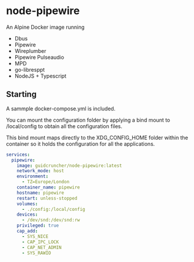 # node-pipewire

An Alpine Docker image running

- Dbus
- Pipewire
- Wireplumber
- Pipewire Pulseaudio
- MPD
- go-libresppt
- NodeJS + Typescript

## Starting

A sammple docker-compose.yml is included.

You can mount the configuration folder by applying a bind mount to /local/config to obtain all the configuration files. 

This bind mount maps directly to the XDG_CONFIG_HOME folder within the container so it holds the configuration for all the applications.

```yaml
services:
  pipewire:
    image: guidcruncher/node-pipewire:latest
    network_mode: host
    environment:
      - TZ=Europe/London
    container_name: pipewire
    hostname: pipewire
    restart: unless-stopped
    volumes:
      - ./config:/local/config
    devices:
      - /dev/snd:/dev/snd:rw
    privileged: true
    cap_add:
      - SYS_NICE
      - CAP_IPC_LOCK
      - CAP_NET_ADMIN
      - SYS_RAWIO
```
